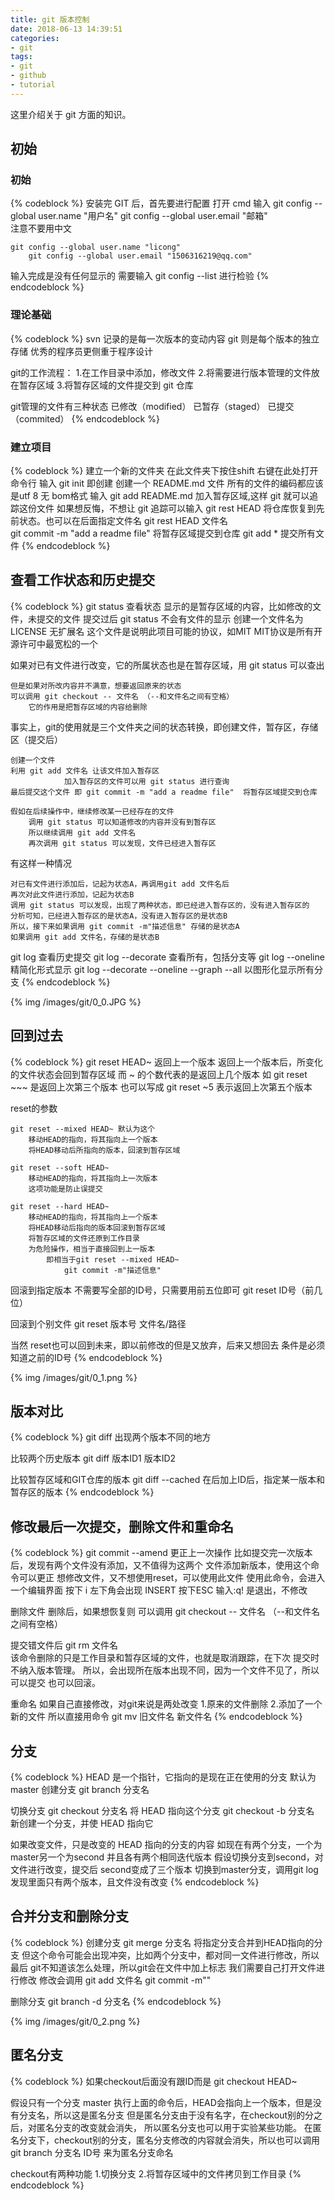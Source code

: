 ```yaml
---
title: git 版本控制
date: 2018-06-13 14:39:51
categories:
- git
tags:
- git
- github
- tutorial
---
```

这里介绍关于 git 方面的知识。

<!--more-->

## 初始

### 初始

{% codeblock %}
安装完 GIT 后，首先要进行配置
打开 cmd
输入 git config --global user.name "用户名"
     git config --global user.email "邮箱"  
			注意不要用中文 

	git config --global user.name "licong"
        git config --global user.email "1506316219@qq.com"
输入完成是没有任何显示的
需要输入 git config --list 进行检验
{% endcodeblock %}

### 理论基础 

{% codeblock %}
svn 记录的是每一次版本的变动内容
git 则是每个版本的独立存储
优秀的程序员更侧重于程序设计

git的工作流程：
	1.在工作目录中添加，修改文件
	2.将需要进行版本管理的文件放在暂存区域
	3.将暂存区域的文件提交到 git 仓库

git管理的文件有三种状态
	已修改（modified）
	已暂存（staged）
	已提交（commited）
{% endcodeblock %}

### 建立项目

{% codeblock %}
建立一个新的文件夹
在此文件夹下按住shift 右键在此处打开命令行
输入 git init 即创建
创建一个 README.md 文件                 所有的文件的编码都应该是utf 8 无 bom格式
输入 git add README.md                  加入暂存区域,这样 git 就可以追踪这份文件
     如果想反悔，不想让 git 追踪可以输入 git rest HEAD 将仓库恢复到先前状态。也可以在后面指定文件名 git rest HEAD 文件名  
     git commit -m "add a readme file"  将暂存区域提交到仓库
git add * 提交所有文件
{% endcodeblock %}

## 查看工作状态和历史提交

{% codeblock %}
git status 查看状态 显示的是暂存区域的内容，比如修改的文件，未提交的文件
提交过后 git status 不会有文件的显示
创建一个文件名为 LICENSE 无扩展名
	这个文件是说明此项目可能的协议，如MIT
	MIT协议是所有开源许可中最宽松的一个

如果对已有文件进行改变，它的所属状态也是在暂存区域，用 git status 可以查出

	但是如果对所改内容并不满意，想要返回原来的状态
	可以调用 git checkout -- 文件名 （--和文件名之间有空格）
		它的作用是把暂存区域的内容给删除

事实上，git的使用就是三个文件夹之间的状态转换，即创建文件，暂存区，存储区（提交后）

	创建一个文件
	利用 git add 文件名 让该文件加入暂存区
			    加入暂存区的文件可以用 git status 进行查询
	最后提交这个文件 即 git commit -m "add a readme file"  将暂存区域提交到仓库

	假如在后续操作中，继续修改某一已经存在的文件
		调用 git status 可以知道修改的内容并没有到暂存区
		所以继续调用 git add 文件名
		再次调用 git status 可以发现，文件已经进入暂存区
		
有这样一种情况

	对已有文件进行添加后，记起为状态A，再调用git add 文件名后
	再次对此文件进行添加，记起为状态B
	调用 git status 可以发现，出现了两种状态，即已经进入暂存区的，没有进入暂存区的
	分析可知，已经进入暂存区的是状态A，没有进入暂存区的是状态B
	所以，接下来如果调用 git commit -m"描述信息" 存储的是状态A
	如果调用 git add 文件名，存储的是状态B

git log 查看历史提交
git log --decorate 查看所有，包括分支等
git log --oneline 精简化形式显示
git log --decorate --oneline --graph --all 以图形化显示所有分支
{% endcodeblock %}

{% img /images/git/0_0.JPG %}

## 回到过去

{% codeblock %}
git reset HEAD~ 返回上一个版本
	返回上一个版本后，所变化的文件状态会回到暂存区域
	而 ~ 的个数代表的是返回上几个版本
	如 git reset ~~~ 是返回上次第三个版本
	也可以写成 git reset ~5 表示返回上次第五个版本

reset的参数

	git reset --mixed HEAD~ 默认为这个
		移动HEAD的指向，将其指向上一个版本
		将HEAD移动后所指向的版本，回滚到暂存区域

	git reset --soft HEAD~
		移动HEAD的指向，将其指向上一次版本
		这项功能是防止误提交

	git reset --hard HEAD~
		移动HEAD的指向，将其指向上一个版本
		将HEAD移动后指向的版本回滚到暂存区域
		将暂存区域的文件还原到工作目录
		为危险操作，相当于直接回到上一版本
			即相当于git reset --mixed HEAD~ 
				git commit -m"描述信息"

回滚到指定版本
	不需要写全部的ID号，只需要用前五位即可
		git reset ID号（前几位）

回滚到个别文件
	git reset 版本号 文件名/路径

当然 reset也可以回到未来，即以前修改的但是又放弃，后来又想回去
	条件是必须知道之前的ID号
{% endcodeblock %}

{% img /images/git/0_1.png %}

## 版本对比

{% codeblock %}
git diff
	出现两个版本不同的地方

比较两个历史版本
	git diff 版本ID1 版本ID2

比较暂存区域和GIT仓库的版本
	git diff --cached  在后加上ID后，指定某一版本和暂存区的版本
{% endcodeblock %}

## 修改最后一次提交，删除文件和重命名

{% codeblock %}
git commit --amend 
	更正上一次操作
		比如提交完一次版本后，发现有两个文件没有添加，又不值得为这两个
		文件添加新版本，使用这个命令可以更正
		想修改文件，又不想使用reset，可以使用此文件
	使用此命令，会进入一个编辑界面
		按下 i 左下角会出现 INSERT
		按下ESC
		输入:q! 是退出，不修改

删除文件
	删除后，如果想恢复则
	可以调用 git checkout -- 文件名 （--和文件名之间有空格）

提交错文件后
	git rm 文件名  
		该命令删除的只是工作目录和暂存区域的文件，也就是取消跟踪，在下次
		提交时不纳入版本管理。
		所以，会出现所在版本出现不同，因为一个文件不见了，所以可以提交
		也可以回滚。

重命名
	如果自己直接修改，对git来说是两处改变
		1.原来的文件删除
		2.添加了一个新的文件
	所以直接用命令
		git mv 旧文件名 新文件名
{% endcodeblock %}

## 分支

{% codeblock %}
HEAD 是一个指针，它指向的是现在正在使用的分支
默认为master
创建分支
	git branch 分支名

切换分支
	git checkout 分支名
		将 HEAD 指向这个分支
	git checkout -b 分支名
		新创建一个分支，并使 HEAD 指向它

如果改变文件，只是改变的 HEAD 指向的分支的内容
	如现在有两个分支，一个为master另一个为second
	并且各有两个相同迭代版本
	假设切换分支到second，对文件进行改变，提交后
	second变成了三个版本
	切换到master分支，调用git log
	发现里面只有两个版本，且文件没有改变
{% endcodeblock %}

## 合并分支和删除分支

{% codeblock %}
创建分支
git merge 分支名
	将指定分支合并到HEAD指向的分支
	但这个命令可能会出现冲突，比如两个分支中，都对同一文件进行修改，所以最后
	git不知道该怎么处理，所以git会在文件中加上标志
	我们需要自己打开文件进行修改
	修改会调用
		git add 文件名
		git commit -m""

删除分支
	git branch -d 分支名
{% endcodeblock %}

{% img /images/git/0_2.png %}

## 匿名分支

{% codeblock %}
如果checkout后面没有跟ID而是
		git checkout HEAD~

假设只有一个分支 master
执行上面的命令后，HEAD会指向上一个版本，但是没有分支名，所以这是匿名分支
但是匿名分支由于没有名字，在checkout别的分之后，对匿名分支的改变就会消失，
所以匿名分支也可以用于实验某些功能。
在匿名分支下，checkout别的分支，匿名分支修改的内容就会消失，所以也可以调用
	git branch 分支名 ID号
	来为匿名分支命名

checkout有两种功能
	1.切换分支
	2.将暂存区域中的文件拷贝到工作目录
{% endcodeblock %}

